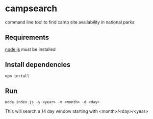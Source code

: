 # campsearch
command line tool to find camp site availability in national parks

## Requirements
[node js](https://nodejs.org/en/) must be installed

## Install dependencies
```
npm install
```

## Run
```
node index.js -y <year> -m <month> -d <day>
```
This will search a 14 day window starting with \<month>/\<day>/\<year>
